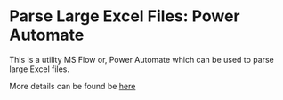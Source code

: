 # Parse Large Excel Files: Power Automate

This is a utility MS Flow or, Power Automate which can be used to parse large Excel files.

More details can be found be [here](<https://realmpksharepoint.wordpress.com/2020/07/06/power-automate-read-excel-file/>)